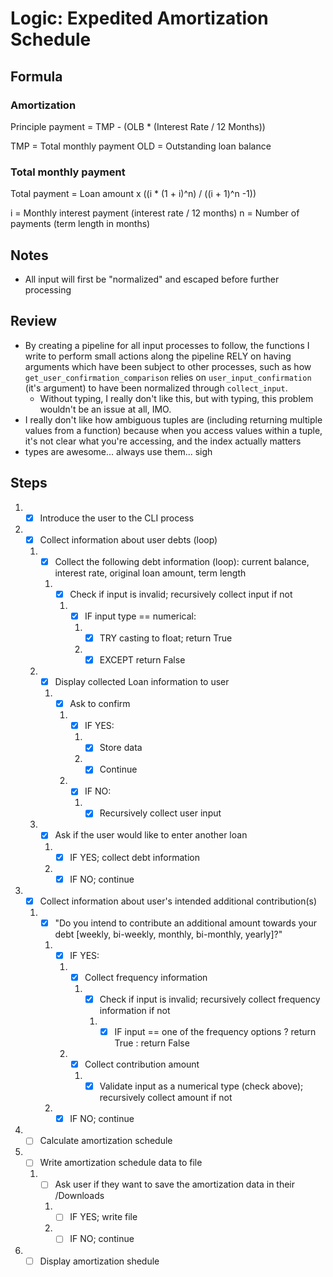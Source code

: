 # Logic: Expedited Amortization Schedule

## Formula

### Amortization
Principle payment = TMP - (OLB * (Interest Rate / 12 Months))

TMP = Total monthly payment
OLD = Outstanding loan balance

### Total monthly payment

Total payment = Loan amount x ((i * (1 + i)^n) / ((i + 1)^n -1))

i = Monthly interest payment (interest rate / 12 months)
n = Number of payments (term length in months)


## Notes

* All input will first be "normalized" and escaped before further processing

## Review

* By creating a pipeline for all input processes to follow, the functions I write to perform small actions along the pipeline RELY on having arguments which have been subject to other processes, such as how `get_user_confirmation_comparison` relies on `user_input_confirmation` (it's argument) to have been normalized through `collect_input`.
    * Without typing, I really don't like this, but with typing, this problem wouldn't be an issue at all, IMO.
* I really don't like how ambiguous tuples are (including returning multiple values from a function) because when you access values within a tuple, it's not clear what you're accessing, and the index actually matters
* types are awesome... always use them... sigh

## Steps

1. - [x] Introduce the user to the CLI process
2. - [x] Collect information about user debts (loop)
    1. - [x] Collect the following debt information (loop): current balance, interest rate, original loan amount, term length
        1. - [x] Check if input is invalid; recursively collect input if not
            1. - [x] IF input type == numerical:
                1. - [x] TRY casting to float; return True
                1. - [x] EXCEPT return False
    2. - [x] Display collected Loan information to user
        1. - [x] Ask to confirm
            1. - [x] IF YES:
                1. - [x] Store data
                2. - [x] Continue
            2. - [x] IF NO:
                1. - [x] Recursively collect user input
    3. - [x] Ask if the user would like to enter another loan 
        1. - [x] IF YES; collect debt information
        2. - [x] IF NO; continue
3. -  [x] Collect information about user's intended additional contribution(s)
    1. -  [x] "Do you intend to contribute an additional amount towards your debt \[weekly, bi-weekly, monthly, bi-monthly, yearly]?"
        1. -  [x] IF YES:
            1. -  [x] Collect frequency information
                1. -  [x] Check if input is invalid; recursively collect frequency information if not 
                    1. -  [x] IF input == one of the frequency options ? return True : return False
            1. -  [x] Collect contribution amount
                1. -  [x] Validate input as a numerical type (check above); recursively collect amount if not
        2. -  [x] IF NO; continue
4. - [ ] Calculate amortization schedule
5. - [ ] Write amortization schedule data to file
    1. - [ ] Ask user if they want to save the amortization data in their /Downloads
        1. - [ ] IF YES; write file
        2. - [ ] IF NO; continue
5. - [ ] Display amortization shedule
